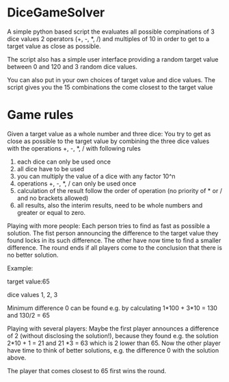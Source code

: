 # DiceGameSolver
A simple python based script the evaluates all possible compinations of 3 dice values 2 operators (+, -, *, /) and multiples of 10
in order to get to a target value as close as possible.

The script also has a simple user interface providing a random target value between 0 and 120 and
3 random dice values.

You can also put in your own choices of target value and dice values.
The script gives you the 15 combinations the come closest to the target value

# Game rules
Given a target value as a whole number and three dice:
You try to get as close as possible to the target value by combining the three dice values with the operations +, -, *, /
with following rules
1. each dice can only be used once
2. all dice have to be used
3. you can multiply the value of a dice with any factor 10^n
4. operations +, -, *, / can only be used once
5. calculation of the result follow the order of operation (no priority of * or / and no brackets allowed)
6. all results, also the interim results, need to be whole numbers and greater or equal to zero.

Playing with more people: 
Each person tries to find as fast as possible a solution. 
The fist person announcing the difference to the target value they found locks in its such difference.
The other have now time to find a smaller difference.
The round ends if all players come to the conclusion that there is no better solution.

Example:

target value:65

dice values 1, 2, 3

Minimum difference 0 can be found e.g. by calculating 1\*100 + 3\*10 = 130 and 130/2 = 65

Playing with several players:
Maybe the first player announces a difference of 2 (without disclosing the solution!), because they found e.g. the solution 2*10 + 1 = 21 and 
21 *3 = 63 which is 2 lower than 65. 
Now the other player have time to think of better solutions, e.g. the difference 0 with the solution above.

The player that comes closest to 65 first wins the round.

